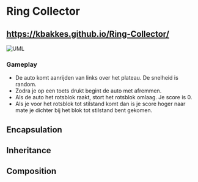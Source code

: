 # Ring Collector

## https://kbakkes.github.io/Ring-Collector/





![UML](../images/closecall.png?raw=true "UML")

### Gameplay

- De auto komt aanrijden van links over het plateau. De snelheid is random.
- Zodra je op een toets drukt begint de auto met afremmen. 
- Als de auto het rotsblok raakt, stort het rotsblok omlaag. Je score is 0.
- Als je voor het rotsblok tot stilstand komt dan is je score hoger naar mate je dichter bij het blok tot stilstand bent gekomen.



## Encapsulation 



## Inheritance



## Composition


